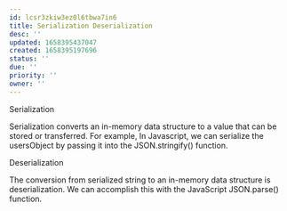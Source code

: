 ```yaml
---
id: lcsr3zkiw3ez0l6tbwa7in6
title: Serialization Deserialization
desc: ''
updated: 1658395437047
created: 1658395197696
status: ''
due: ''
priority: ''
owner: ''
---
```


Serialization

Serialization converts an in-memory data structure to a value that can be stored or transferred. For example, In Javascript, we can serialize the usersObject by passing it into the JSON.stringify() function.

Deserialization

The conversion from serialized string to an in-memory data structure is deserialization. We can accomplish this with the JavaScript JSON.parse() function.

